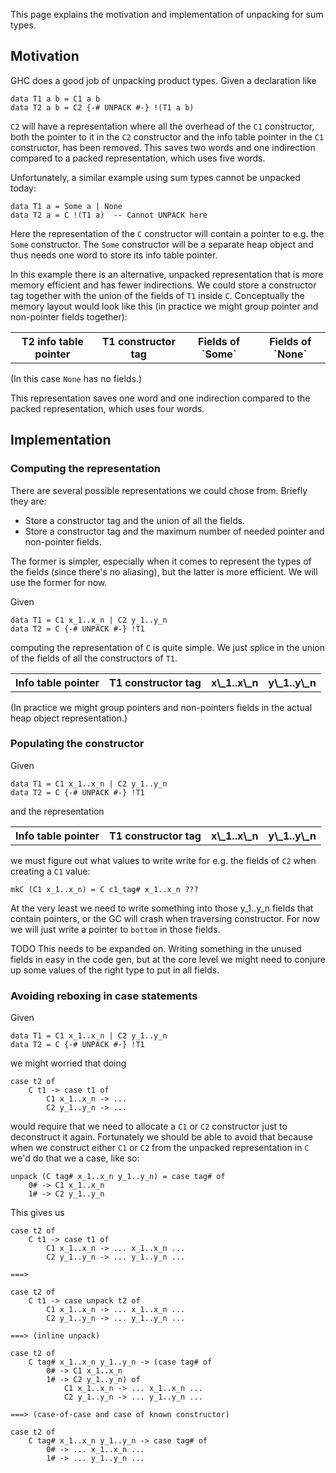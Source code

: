 
This page explains the motivation and implementation of unpacking for sum types.


## Motivation



GHC does a good job of unpacking product types. Given a declaration like


```wiki
data T1 a b = C1 a b
data T2 a b = C2 {-# UNPACK #-} !(T1 a b)
```


`C2` will have a representation where all the overhead of the `C1` constructor, both the pointer to it in the `C2` constructor and the info table pointer in the `C1` constructor, has been removed. This saves two words and one indirection  compared to a packed representation, which uses five words.



Unfortunately, a similar example using sum types cannot be unpacked today:


```wiki
data T1 a = Some a | None
data T2 a = C !(T1 a)  -- Cannot UNPACK here
```


Here the representation of the `C` constructor will contain a pointer to e.g. the `Some` constructor. The `Some` constructor will be a separate heap object and thus needs one word to store its info table pointer.



In this example there is an alternative, unpacked representation that is more memory efficient and has fewer indirections. We could store a constructor tag together with the union of the fields of `T1` inside `C`. Conceptually the memory layout would look like this (in practice we might group pointer and non-pointer fields together):


<table><tr><th> T2 info table pointer </th>
<th> T1 constructor tag </th>
<th> Fields of `Some` </th>
<th> Fields of `None` 
</th></tr></table>



(In this case `None` has no fields.)



This representation saves one word and one indirection compared to the packed representation, which uses four words.


## Implementation


### Computing the representation



There are several possible representations we could chose from. Briefly they are:


- Store a constructor tag and the union of all the fields.
- Store a constructor tag and the maximum number of needed pointer and non-pointer fields.


The former is simpler, especially when it comes to represent the types of the fields (since there's no aliasing), but the latter is more efficient. We will use the former for now.



Given


```wiki
data T1 = C1 x_1..x_n | C2 y_1..y_n
data T2 = C {-# UNPACK #-} !T1
```


computing the representation of `C` is quite simple. We just splice in the union of the fields of all the constructors of `T1`.


<table><tr><th> Info table pointer </th>
<th> T1 constructor tag </th>
<th> x\_1..x\_n </th>
<th> y\_1..y\_n 
</th></tr></table>



(In practice we might group pointers and non-pointers fields in the actual heap object representation.)


### Populating the constructor



Given


```wiki
data T1 = C1 x_1..x_n | C2 y_1..y_n
data T2 = C {-# UNPACK #-} !T1
```


and the representation


<table><tr><th> Info table pointer </th>
<th> T1 constructor tag </th>
<th> x\_1..x\_n </th>
<th> y\_1..y\_n 
</th></tr></table>



we must figure out what values to write write for e.g. the fields of `C2` when creating a `C1` value:


```wiki
mkC (C1 x_1..x_n) = C c1_tag# x_1..x_n ???
```


At the very least we need to write something into those y\_1..y\_n fields that contain pointers, or the GC will crash when traversing constructor. For now we will just write a pointer to `bottom` in those fields.



TODO This needs to be expanded on. Writing something in the unused fields in easy in the code gen, but at the core level we might need to conjure up some values of the right type to put in all fields.


### Avoiding reboxing in case statements



Given


```wiki
data T1 = C1 x_1..x_n | C2 y_1..y_n
data T2 = C {-# UNPACK #-} !T1
```


we might worried that doing


```wiki
case t2 of
    C t1 -> case t1 of
        C1 x_1..x_n -> ...
        C2 y_1..y_n -> ...
```


would require that we need to allocate a `C1` or `C2` constructor just to deconstruct it again. Fortunately we should be able to avoid that because when we construct either `C1` or `C2` from the unpacked representation in `C` we'd do that we a case, like so:


```wiki
unpack (C tag# x_1..x_n y_1..y_n) = case tag# of
    0# -> C1 x_1..x_n
    1# -> C2 y_1..y_n
```


This gives us


```wiki
case t2 of
    C t1 -> case t1 of
        C1 x_1..x_n -> ... x_1..x_n ...
        C2 y_1..y_n -> ... y_1..y_n ...

===>

case t2 of
    C t1 -> case unpack t2 of
        C1 x_1..x_n -> ... x_1..x_n ...
        C2 y_1..y_n -> ... y_1..y_n ...

===> (inline unpack)

case t2 of
    C tag# x_1..x_n y_1..y_n -> (case tag# of
        0# -> C1 x_1..x_n
        1# -> C2 y_1..y_n) of
            C1 x_1..x_n -> ... x_1..x_n ...
            C2 y_1..y_n -> ... y_1..y_n ...

===> (case-of-case and case of known constructor)

case t2 of
    C tag# x_1..x_n y_1..y_n -> case tag# of
        0# -> ... x_1..x_n ...
        1# -> ... y_1..y_n ...
```